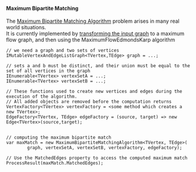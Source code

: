 #### Maximum Bipartite Matching

The [Maximum Bipartite Matching Algorithm](http://en.wikipedia.org/wiki/Matching_(graph_theory)#Maximum_matchings_in_bipartite_graphs) problem arises in many real world situations.  
It is currently implemented by [transforming the input graph](http://en.wikipedia.org/wiki/Maximum_flow_problem#Maximum_cardinality_bipartite_matching) to a maximum flow graph, and then using the MaximumFlowEdmondsKarp algorithm

```
// we need a graph and two sets of vertices
IMutableVertexAndEdgeListGraph<TVertex,TEdge> graph = ...;

// sets a and b must be distinct, and their union must be equal to the set of all vertices in the graph
IEnumerable<TVertex> vertexSetA = ...;
IEnumerable<TVertex> vertexSetB = ...;

// These functions used to create new vertices and edges during the execution of the algorithm.  
// All added objects are removed before the computation returns
VertexFactory<TVertex> vertexFactory = <some method which creates a new TVertex>;
EdgeFactory<TVertex, TEdge> edgeFactory = (source, target) => new Edge<TVertex>(source,target);


// computing the maximum bipartite match
var maxMatch = new MaximumBipartiteMatchingAlgorithm<TVertex, TEdge>(
        graph, vertexSetA, vertexSetB, vertexFactory, edgeFactory);

// Use the MatchedEdges property to access the computed maximum match
ProcessResult(maxMatch.MatchedEdges);
```